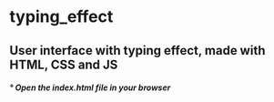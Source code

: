 # typing_effect

<div> <h2> User interface with typing effect, made with HTML, CSS and JS </h2> </div>
<div> <h5> ° Open the index.html file in your browser </h5> </div>